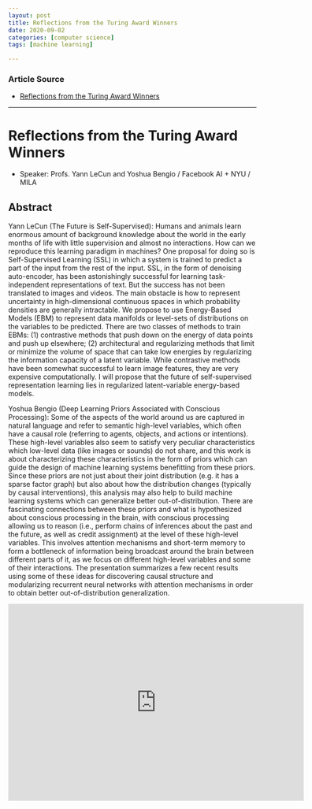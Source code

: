 ```yaml
---
layout: post
title: Reflections from the Turing Award Winners 
date: 2020-09-02
categories: [computer science]
tags: [machine learning]

---
```


### Article Source
* [Reflections from the Turing Award Winners](https://iclr.cc/virtual_2020/speaker_7.html)

----

# Reflections from the Turing Award Winners

* Speaker: Profs. Yann LeCun and Yoshua Bengio / Facebook AI + NYU / MILA 


## Abstract

Yann LeCun (The Future is Self-Supervised): Humans and animals learn enormous amount of background knowledge about the world in the early months of life with little supervision and almost no interactions. How can we reproduce this learning paradigm in machines? One proposal for doing so is Self-Supervised Learning (SSL) in which a system is trained to predict a part of the input from the rest of the input. SSL, in the form of denoising auto-encoder, has been astonishingly successful for learning task-independent representations of text. But the success has not been translated to images and videos. The main obstacle is how to represent uncertainty in high-dimensional continuous spaces in which probability densities are generally intractable. We propose to use Energy-Based Models (EBM) to represent data manifolds or level-sets of distributions on the variables to be predicted. There are two classes of methods to train EBMs: (1) contrastive methods that push down on the energy of data points and push up elsewhere; (2) architectural and regularizing methods that limit or minimize the volume of space that can take low energies by regularizing the information capacity of a latent variable. While contrastive methods have been somewhat successful to learn image features, they are very expensive computationally. I will propose that the future of self-supervised representation learning lies in regularized latent-variable energy-based models.

Yoshua Bengio (Deep Learning Priors Associated with Conscious Processing): Some of the aspects of the world around us are captured in natural language and refer to semantic high-level variables, which often have a causal role (referring to agents, objects, and actions or intentions). These high-level variables also seem to satisfy very peculiar characteristics which low-level data (like images or sounds) do not share, and this work is about characterizing these characteristics in the form of priors which can guide the design of machine learning systems benefitting from these priors. Since these priors are not just about their joint distribution (e.g. it has a sparse factor graph) but also about how the distribution changes (typically by causal interventions), this analysis may also help to build machine learning systems which can generalize better out-of-distribution. There are fascinating connections between these priors and what is hypothesized about conscious processing in the brain, with conscious processing allowing us to reason (i.e., perform chains of inferences about the past and the future, as well as credit assignment) at the level of these high-level variables. This involves attention mechanisms and short-term memory to form a bottleneck of information being broadcast around the brain between different parts of it, as we focus on different high-level variables and some of their interactions. The presentation summarizes a few recent results using some of these ideas for discovering causal structure and modularizing recurrent neural networks with attention mechanisms in order to obtain better out-of-distribution generalization.

<iframe width="600" height="400" src="https://www.youtube.com/embed/DjJbgkl2XnA" frameborder="0" allow="accelerometer; autoplay; encrypted-media; gyroscope; picture-in-picture" allowfullscreen></iframe>
